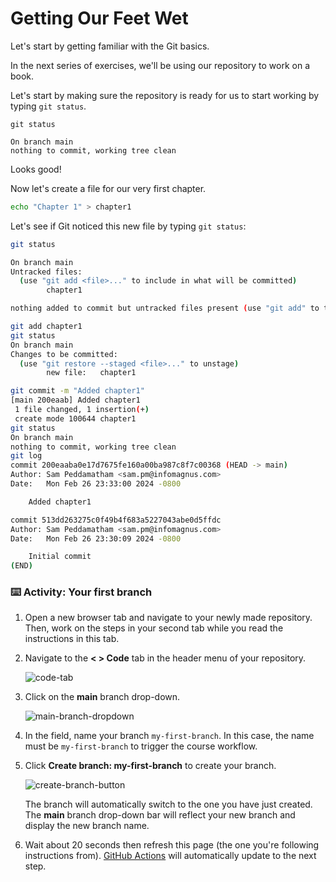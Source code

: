 <!--
  <<< Author notes: Step 1 >>>
  Choose 3-5 steps for your course.
  The first step is always the hardest, so pick something easy!
  Link to docs.github.com for further explanations.
  Encourage users to open new tabs for steps!
-->

# Getting Our Feet Wet

Let's start by getting familiar with the Git basics.

In the next series of exercises, we'll be using our repository to work on a book.

Let's start by making sure the repository is ready for us to start working by typing `git status`.

```console
git status

On branch main
nothing to commit, working tree clean
```

Looks good!

Now let's create a file for our very first chapter.

```bash
echo "Chapter 1" > chapter1
```

Let's see if Git noticed this new file by typing `git status`:

```bash
git status

On branch main
Untracked files:
  (use "git add <file>..." to include in what will be committed)
        chapter1

nothing added to commit but untracked files present (use "git add" to track)
```

```bash
git add chapter1
git status
On branch main
Changes to be committed:
  (use "git restore --staged <file>..." to unstage)
        new file:   chapter1

git commit -m "Added chapter1"
[main 200eaab] Added chapter1
 1 file changed, 1 insertion(+)
 create mode 100644 chapter1
git status
On branch main
nothing to commit, working tree clean
git log
commit 200eaaba0e17d7675fe160a00ba987c8f7c00368 (HEAD -> main)
Author: Sam Peddamatham <sam.pm@infomagnus.com>
Date:   Mon Feb 26 23:33:00 2024 -0800

    Added chapter1

commit 513dd263275c0f49b4f683a5227043abe0d5ffdc
Author: Sam Peddamatham <sam.pm@infomagnus.com>
Date:   Mon Feb 26 23:30:09 2024 -0800

    Initial commit
(END)
```

### :keyboard: Activity: Your first branch

1. Open a new browser tab and navigate to your newly made repository. Then, work on the steps in your second tab while you read the instructions in this tab.
2. Navigate to the **< > Code** tab in the header menu of your repository.

   ![code-tab](/images/code-tab.png)

3. Click on the **main** branch drop-down.

   ![main-branch-dropdown](/images/main-branch-dropdown.png)

4. In the field, name your branch `my-first-branch`. In this case, the name must be `my-first-branch` to trigger the course workflow.
5. Click **Create branch: my-first-branch** to create your branch.

   ![create-branch-button](/images/create-branch-button.png)

   The branch will automatically switch to the one you have just created.
   The **main** branch drop-down bar will reflect your new branch and display the new branch name.

6. Wait about 20 seconds then refresh this page (the one you're following instructions from). [GitHub Actions](https://docs.github.com/en/actions) will automatically update to the next step.
